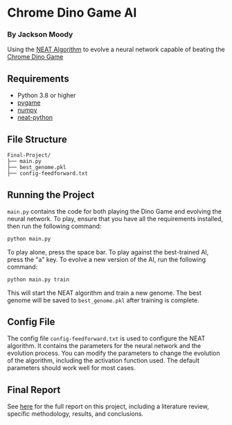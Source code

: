 # Chrome Dino Game AI
### By Jackson Moody

Using the [NEAT Algorithm](https://neat-python.readthedocs.io/en/latest/) to evolve a neural network capable of beating the [Chrome Dino Game](https://chromedino.com/)

## Requirements
- Python 3.8 or higher
- [pygame](https://www.pygame.org/)
- [numpy](https://numpy.org/)
- [neat-python](https://neat-python.readthedocs.io/en/latest/)

## File Structure
```
Final-Project/
├── main.py
├── best_genome.pkl
├── config-feedforward.txt
```

## Running the Project
`main.py` contains the code for both playing the Dino Game and evolving the neural network. To play, ensure that you have all the requirements installed, then run the following command:

```bash
python main.py
```

To play alone, press the space bar. To play against the best-trained AI, press the "a" key. To evolve a new version of the AI, run the following command:

```bash
python main.py train
```
This will start the NEAT algorithm and train a new genome. The best genome will be saved to `best_genome.pkl` after training is complete.

## Config File
The config file `config-feedforward.txt` is used to configure the NEAT algorithm. It contains the parameters for the neural network and the evolution process. You can modify the parameters to change the evolution of the algorithm, including the activation function used. The default parameters should work well for most cases.

## Final Report
See [here](https://docs.google.com/document/d/1UrbCZowDyapEftFRjOXuyhf3SVZcR9ZgCfA6XGTQQUs/edit?usp=sharing) for the full report on this project, including a literature review, specific methodology, results, and conclusions. 
